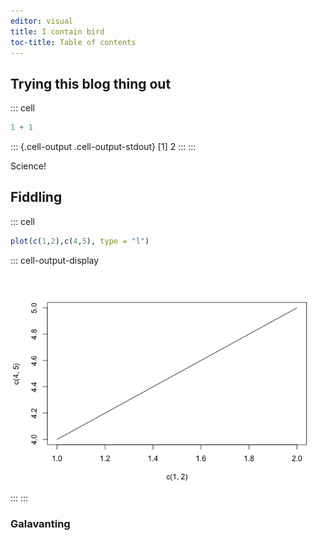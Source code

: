 ```yaml
---
editor: visual
title: I contain bird
toc-title: Table of contents
---
```


## Trying this blog thing out

::: cell
``` {.r .cell-code}
1 + 1
```

::: {.cell-output .cell-output-stdout}
    [1] 2
:::
:::

Science!

## Fiddling

::: cell
``` {.r .cell-code}
plot(c(1,2),c(4,5), type = "l")
```

::: cell-output-display
![](I-contain-bird_files/figure-markdown/unnamed-chunk-2-1.png)
:::
:::

### Galavanting
